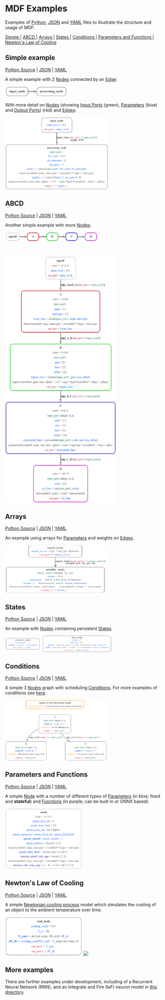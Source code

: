# MDF Examples

Examples of [Python](https://python.org), [JSON](https://developer.mozilla.org/en-US/docs/Learn/JavaScript/Objects/JSON#:~:text=JavaScript%20Object%20Notation%20(JSON)%20is,page%2C%20or%20vice%20versa) and [YAML](https://circleci.com/blog/what-is-yaml-a-beginner-s-guide/) files to illustrate the structure and usage of MDF.

<a href="#simple"> Simple </a>| <a href="#abcd"> ABCD </a> | <a href="#arrays"> Arrays </a> | <a href="#st"> States </a> | <a href="#conditions"> Conditions </a> | <a href="#parameters-and-functions"> Parameters and Functions </a>| <a href="#newton"> Newton'a Law of Cooling</a>

<p id="simple"></p>

## Simple example

[Python Source](https://github.com/ModECI/MDF/blob/main/examples/MDF/simple.py) | [JSON](https://github.com/ModECI/MDF/blob/main/examples/MDF/Simple.json) | [YAML](https://github.com/ModECI/MDF/blob/main/examples/MDF/Simple.yaml)

A simple example with 2 [Nodes](https://mdf.readthedocs.io/en/latest/api/Specification.html#node) connected by an [Edge](https://mdf.readthedocs.io/en/latest/api/Specification.html#edge):

<img src="https://raw.githubusercontent.com/ModECI/MDF/main/examples/MDF/images/simple.png" width="201" height="35" />


With more detail on [Nodes](https://mdf.readthedocs.io/en/latest/api/Specification.html#node) (showing [Input Ports](https://mdf.readthedocs.io/en/latest/api/Specification.html#inputport) (green), [Parameters](https://mdf.readthedocs.io/en/latest/api/Specification.html#parameter) (blue) and [Output Ports](https://mdf.readthedocs.io/en/latest/api/Specification.html#output_port)) (red) and [Edges](https://mdf.readthedocs.io/en/latest/api/Specification.html#edge):

<img src="https://raw.githubusercontent.com/ModECI/MDF/main/examples/MDF/images/simple_3.png" width="335" height="236" />

<p id="abcd"></p>

## ABCD

[Python Source](https://github.com/ModECI/MDF/blob/main/examples/MDF/abcd.py) | [JSON](https://github.com/ModECI/MDF/blob/main/examples/MDF/ABCD.json) | [YAML](https://github.com/ModECI/MDF/blob/main/examples/MDF/ABCD.yaml)

Another simple example with more [Nodes](https://mdf.readthedocs.io/en/latest/api/Specification.html#node).

<img src="https://raw.githubusercontent.com/ModECI/MDF/main/examples/MDF/images/abcd.png" width="300" height="31" />

&nbsp;

<img src="https://raw.githubusercontent.com/ModECI/MDF/main/examples/MDF/images/abcd_3.png" width="360" height="800" />

<p id="arrays"></p>

## Arrays

[Python Source](https://github.com/ModECI/MDF/blob/main/examples/MDF/arrays.py) | [JSON](https://github.com/ModECI/MDF/blob/main/examples/MDF/Arrays.json) | [YAML](https://github.com/ModECI/MDF/blob/main/examples/MDF/Arrays.yaml)

An example using arrays for [Parameters](https://mdf.readthedocs.io/en/latest/api/Specification.html#parameter) and weights on [Edges](https://mdf.readthedocs.io/en/latest/api/Specification.html#edge).

<img src="https://raw.githubusercontent.com/ModECI/MDF/main/examples/MDF/images/arrays.png" width="329" height="157" />


<p id="st"></p>

## States

[Python Source](https://github.com/ModECI/MDF/blob/main/examples/MDF/states.py) | [JSON](https://github.com/ModECI/MDF/blob/main/examples/MDF/States.json) | [YAML](https://github.com/ModECI/MDF/blob/main/examples/MDF/States.yaml)

An example with [Nodes](https://mdf.readthedocs.io/en/latest/api/Specification.html#node) containing persistent [States](https://mdf.readthedocs.io/en/latest/api/Specification.html#state).

<img src="https://raw.githubusercontent.com/ModECI/MDF/main/examples/MDF/images/states.png" width="346" height="55" />

<p id="conditions"></p>

## Conditions

[Python Source](https://github.com/ModECI/MDF/blob/main/examples/MDF/abc_conditions.py) | [JSON](https://github.com/ModECI/MDF/blob/main/examples/MDF/abc_conditions.json) | [YAML](https://github.com/ModECI/MDF/blob/main/examples/MDF/abc_conditions.yaml)

A simple 3 [Nodes](https://mdf.readthedocs.io/en/latest/api/Specification.html#node) graph with scheduling [Conditions](https://mdf.readthedocs.io/en/latest/api/Specification.html#condition). For more examples of conditions see [here](https://github.com/ModECI/MDF/blob/main/examples/MDF/conditions/README.md).

<img src="https://raw.githubusercontent.com/ModECI/MDF/main/examples/MDF/images/abc_conditions.png" width="330" height="198" />

<p id="parameters-and-functions"></p>

## Parameters and Functions

[Python Source](https://github.com/ModECI/MDF/blob/main/examples/MDF/params_funcs.py) | [JSON](https://github.com/ModECI/MDF/blob/main/examples/MDF/ParametersFunctions.json) | [YAML](https://github.com/ModECI/MDF/blob/main/examples/MDF/ParametersFunctions.yaml)

A simple [Node](https://mdf.readthedocs.io/en/latest/api/Specification.html#node) with a number of different types of [Parameters](https://mdf.readthedocs.io/en/latest/api/Specification.html#parameter) (in blue; fixed and **stateful**) and [Functions](https://mdf.readthedocs.io/en/latest/api/Specification.html#function) (in purple; can be built in or ONNX based).

<img src="https://raw.githubusercontent.com/ModECI/MDF/main/examples/MDF/images/params_funcs.png" width="250" height="198" />
<p id="newton"></p>

## Newton's Law of Cooling

[Python Source](https://github.com/ModECI/MDF/blob/main/examples/MDF/newton.py) | [JSON](https://github.com/ModECI/MDF/blob/main/examples/MDF/NewtonCoolingModel.json) | [YAML](https://github.com/ModECI/MDF/blob/main/examples/MDF/NewtonCoolingModel.yaml)

A simple [Newtonian cooling process](https://en.wikipedia.org/wiki/Newton%27s_law_of_cooling) model which simulates the cooling of an object to the ambient temperature over time.

<img src="https://raw.githubusercontent.com/ModECI/MDF/development/examples/MDF/newton.png" width="250"/>
<img src="https://raw.githubusercontent.com/ModECI/MDF/development/examples/MDF/newtonplot.png" width="250"/>


## More examples

There are further examples under development, including of a Recurrent Neural Network (RNN), and an Integrate and Fire (IaF) neuron model in [this directory](https://github.com/ModECI/MDF/tree/main/examples/MDF/RNN).
